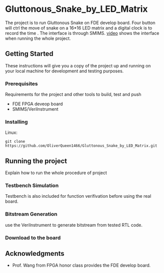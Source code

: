 # Gluttonous_Snake_by_LED_Matrix

The project is to run Gluttonous Snake on FDE develop board. Four button will ctrl the move of snake on a 16*16 LED matrix and a digital clock is to record the time . The interface is through SMIMS. 
[video](https://www.youtube.com/watch?v=pZFWq8M31To&ab_channel=oliverttt) shows the interface when running the whole project.

## Getting Started

These instructions will give you a copy of the project up and running on your local machine for development and testing purposes. 

### Prerequisites

Requirements for the project and other tools to build, test and push 
- FDE FPGA deveop board
- SMIMS/VeriInstrument

### Installing

Linux:

    git clone https://github.com/OliverQueen1466/Gluttonous_Snake_by_LED_Matrix.git


## Running the project

Explain how to run the whole procedure of project

### Testbench Simulation

Testbench is also included for function verifivation before using the real board.

### Bitstream Generation

use the VeriInstrument to generate bitstream from tested RTL code.

### Download to the board

## Acknowledgments

  - Prof. Wang from FPGA honor class provides the FDE develop board.
